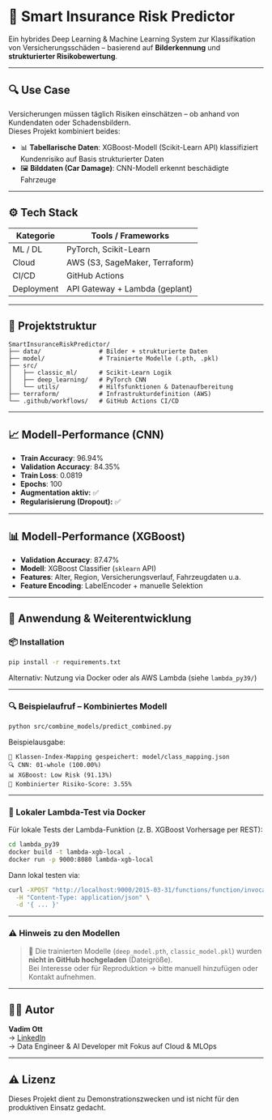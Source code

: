 # 🚗 Smart Insurance Risk Predictor

Ein hybrides Deep Learning & Machine Learning System zur Klassifikation von Versicherungsschäden – basierend auf **Bilderkennung** und **strukturierter Risikobewertung**.

---

## 🔍 Use Case

Versicherungen müssen täglich Risiken einschätzen – ob anhand von Kundendaten oder Schadensbildern.  
Dieses Projekt kombiniert beides:

- 📊 **Tabellarische Daten**: XGBoost-Modell (Scikit-Learn API) klassifiziert Kundenrisiko auf Basis strukturierter Daten
- 🖼️ **Bilddaten (Car Damage)**: CNN-Modell erkennt beschädigte Fahrzeuge

---

## ⚙️ Tech Stack

| Kategorie     | Tools / Frameworks                    |
|---------------|----------------------------------------|
| ML / DL       | PyTorch, Scikit-Learn                 |
| Cloud         | AWS (S3, SageMaker, Terraform)        |
| CI/CD         | GitHub Actions                        |
| Deployment    | API Gateway + Lambda (geplant)        |

---

## 📁 Projektstruktur

```
SmartInsuranceRiskPredictor/
├── data/                # Bilder + strukturierte Daten
├── model/               # Trainierte Modelle (.pth, .pkl)
├── src/
│   ├── classic_ml/      # Scikit-Learn Logik
│   ├── deep_learning/   # PyTorch CNN
│   └── utils/           # Hilfsfunktionen & Datenaufbereitung
├── terraform/           # Infrastrukturdefinition (AWS)
└── .github/workflows/   # GitHub Actions CI/CD
```

---

## 📈 Modell-Performance (CNN)

- **Train Accuracy**: 96.94%
- **Validation Accuracy**: 84.35%
- **Train Loss**: 0.0819
- **Epochs**: 100
- **Augmentation aktiv:** ✅  
- **Regularisierung (Dropout):** ✅

---

## 📊 Modell-Performance (XGBoost)

- **Validation Accuracy**: 87.47%
- **Modell**: XGBoost Classifier (`sklearn` API)
- **Features**: Alter, Region, Versicherungsverlauf, Fahrzeugdaten u.a.
- **Feature Encoding**: LabelEncoder + manuelle Selektion

---

## 🚀 Anwendung & Weiterentwicklung

### 📦 Installation

```bash
pip install -r requirements.txt
```

Alternativ: Nutzung via Docker oder als AWS Lambda (siehe `lambda_py39/`)

---

### 🔍 Beispielaufruf – Kombiniertes Modell

```bash
python src/combine_models/predict_combined.py
```

Beispielausgabe:

```
📄 Klassen-Index-Mapping gespeichert: model/class_mapping.json  
🔍 CNN: 01-whole (100.00%)  
📊 XGBoost: Low Risk (91.13%)  
🧮 Kombinierter Risiko-Score: 3.55%
```

---

### 🐳 Lokaler Lambda-Test via Docker

Für lokale Tests der Lambda-Funktion (z. B. XGBoost Vorhersage per REST):

```bash
cd lambda_py39
docker build -t lambda-xgb-local .
docker run -p 9000:8080 lambda-xgb-local
```

Dann lokal testen via:

```bash
curl -XPOST "http://localhost:9000/2015-03-31/functions/function/invocations" \
  -H "Content-Type: application/json" \
  -d '{ ... }'
```

---

### ⚠️ Hinweis zu den Modellen

> 📁 Die trainierten Modelle (`deep_model.pth`, `classic_model.pkl`) wurden **nicht in GitHub hochgeladen** (Dateigröße).  
> Bei Interesse oder für Reproduktion → bitte manuell hinzufügen oder Kontakt aufnehmen.

---

## 👨‍💻 Autor

**Vadim Ott**  
→ [LinkedIn](https://www.linkedin.com/in/vadim-ott-b66429251)  
→ Data Engineer & AI Developer mit Fokus auf Cloud & MLOps

---

## ⚠️ Lizenz

Dieses Projekt dient zu Demonstrationszwecken und ist nicht für den produktiven Einsatz gedacht.
